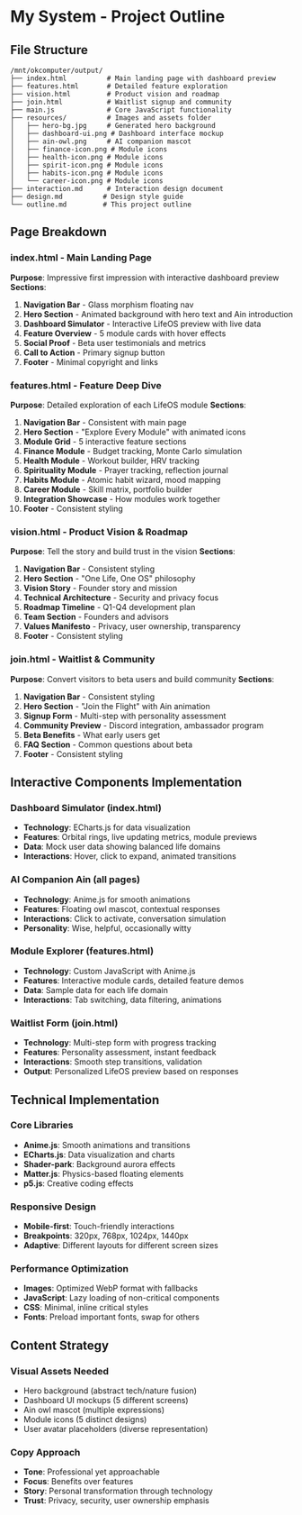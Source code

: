# My System - Project Outline

## File Structure
```
/mnt/okcomputer/output/
├── index.html          # Main landing page with dashboard preview
├── features.html       # Detailed feature exploration
├── vision.html         # Product vision and roadmap
├── join.html           # Waitlist signup and community
├── main.js             # Core JavaScript functionality
├── resources/          # Images and assets folder
│   ├── hero-bg.jpg     # Generated hero background
│   ├── dashboard-ui.png # Dashboard interface mockup
│   ├── ain-owl.png     # AI companion mascot
│   ├── finance-icon.png # Module icons
│   ├── health-icon.png # Module icons
│   ├── spirit-icon.png # Module icons
│   ├── habits-icon.png # Module icons
│   └── career-icon.png # Module icons
├── interaction.md      # Interaction design document
├── design.md          # Design style guide
└── outline.md         # This project outline
```

## Page Breakdown

### index.html - Main Landing Page
**Purpose**: Impressive first impression with interactive dashboard preview
**Sections**:
1. **Navigation Bar** - Glass morphism floating nav
2. **Hero Section** - Animated background with hero text and Ain introduction
3. **Dashboard Simulator** - Interactive LifeOS preview with live data
4. **Feature Overview** - 5 module cards with hover effects
5. **Social Proof** - Beta user testimonials and metrics
6. **Call to Action** - Primary signup button
7. **Footer** - Minimal copyright and links

### features.html - Feature Deep Dive
**Purpose**: Detailed exploration of each LifeOS module
**Sections**:
1. **Navigation Bar** - Consistent with main page
2. **Hero Section** - "Explore Every Module" with animated icons
3. **Module Grid** - 5 interactive feature sections
4. **Finance Module** - Budget tracking, Monte Carlo simulation
5. **Health Module** - Workout builder, HRV tracking
6. **Spirituality Module** - Prayer tracking, reflection journal
7. **Habits Module** - Atomic habit wizard, mood mapping
8. **Career Module** - Skill matrix, portfolio builder
9. **Integration Showcase** - How modules work together
10. **Footer** - Consistent styling

### vision.html - Product Vision & Roadmap
**Purpose**: Tell the story and build trust in the vision
**Sections**:
1. **Navigation Bar** - Consistent styling
2. **Hero Section** - "One Life, One OS" philosophy
3. **Vision Story** - Founder story and mission
4. **Technical Architecture** - Security and privacy focus
5. **Roadmap Timeline** - Q1-Q4 development plan
6. **Team Section** - Founders and advisors
7. **Values Manifesto** - Privacy, user ownership, transparency
8. **Footer** - Consistent styling

### join.html - Waitlist & Community
**Purpose**: Convert visitors to beta users and build community
**Sections**:
1. **Navigation Bar** - Consistent styling
2. **Hero Section** - "Join the Flight" with Ain animation
3. **Signup Form** - Multi-step with personality assessment
4. **Community Preview** - Discord integration, ambassador program
5. **Beta Benefits** - What early users get
6. **FAQ Section** - Common questions about beta
7. **Footer** - Consistent styling

## Interactive Components Implementation

### Dashboard Simulator (index.html)
- **Technology**: ECharts.js for data visualization
- **Features**: Orbital rings, live updating metrics, module previews
- **Data**: Mock user data showing balanced life domains
- **Interactions**: Hover, click to expand, animated transitions

### AI Companion Ain (all pages)
- **Technology**: Anime.js for smooth animations
- **Features**: Floating owl mascot, contextual responses
- **Interactions**: Click to activate, conversation simulation
- **Personality**: Wise, helpful, occasionally witty

### Module Explorer (features.html)
- **Technology**: Custom JavaScript with Anime.js
- **Features**: Interactive module cards, detailed feature demos
- **Data**: Sample data for each life domain
- **Interactions**: Tab switching, data filtering, animations

### Waitlist Form (join.html)
- **Technology**: Multi-step form with progress tracking
- **Features**: Personality assessment, instant feedback
- **Interactions**: Smooth step transitions, validation
- **Output**: Personalized LifeOS preview based on responses

## Technical Implementation

### Core Libraries
- **Anime.js**: Smooth animations and transitions
- **ECharts.js**: Data visualization and charts
- **Shader-park**: Background aurora effects
- **Matter.js**: Physics-based floating elements
- **p5.js**: Creative coding effects

### Responsive Design
- **Mobile-first**: Touch-friendly interactions
- **Breakpoints**: 320px, 768px, 1024px, 1440px
- **Adaptive**: Different layouts for different screen sizes

### Performance Optimization
- **Images**: Optimized WebP format with fallbacks
- **JavaScript**: Lazy loading of non-critical components
- **CSS**: Minimal, inline critical styles
- **Fonts**: Preload important fonts, swap for others

## Content Strategy

### Visual Assets Needed
- Hero background (abstract tech/nature fusion)
- Dashboard UI mockups (5 different screens)
- Ain owl mascot (multiple expressions)
- Module icons (5 distinct designs)
- User avatar placeholders (diverse representation)

### Copy Approach
- **Tone**: Professional yet approachable
- **Focus**: Benefits over features
- **Story**: Personal transformation through technology
- **Trust**: Privacy, security, user ownership emphasis